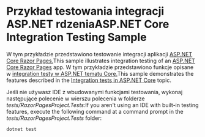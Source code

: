 # <a name="aspnet-core-integration-testing-sample"></a><span data-ttu-id="67694-101">Przykład testowania integracji ASP.NET rdzenia</span><span class="sxs-lookup"><span data-stu-id="67694-101">ASP.NET Core Integration Testing Sample</span></span>

<span data-ttu-id="67694-102">W tym przykładzie przedstawiono testowanie integracji aplikacji [ASP.NET Core Razor Pages.](https://docs.microsoft.com/aspnet/core/mvc/razor-pages)</span><span class="sxs-lookup"><span data-stu-id="67694-102">This sample illustrates integration testing of an [ASP.NET Core Razor Pages](https://docs.microsoft.com/aspnet/core/mvc/razor-pages) app.</span></span> <span data-ttu-id="67694-103">W tym przykładzie przedstawiono funkcje opisane w [integration testy w ASP.NET tematu Core.](https://docs.microsoft.com/aspnet/core/test/integration-tests)</span><span class="sxs-lookup"><span data-stu-id="67694-103">This sample demonstrates the features described in the [Integration tests in ASP.NET Core](https://docs.microsoft.com/aspnet/core/test/integration-tests) topic.</span></span>

<span data-ttu-id="67694-104">Jeśli nie używasz IDE z wbudowanymi funkcjami testowania, wykonaj następujące polecenie w wierszu polecenia w folderze *tests/RazorPagesProject.Tests:*</span><span class="sxs-lookup"><span data-stu-id="67694-104">If you aren't using an IDE with built-in testing features, execute the following command at a command prompt in the *tests/RazorPagesProject.Tests* folder:</span></span>

```dotnetcli
dotnet test
```
